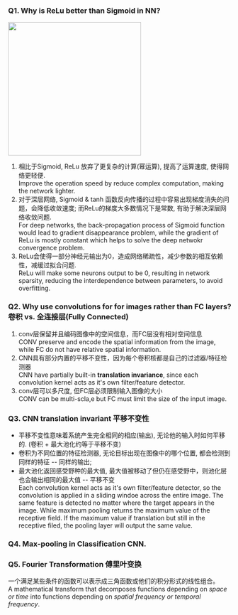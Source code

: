 ### Q1. Why is ReLu better than Sigmoid in NN?
<img src='https://user-images.githubusercontent.com/56160038/178143495-dcb20d1c-2929-44bd-838d-59047f5930c7.png' width='300' align=centre/>

1. 相比于Sigmoid, ReLu 放弃了更复杂的计算(幂运算), 提高了运算速度, 使得网络更轻便.    
Improve the operation speed by reduce complex computation, making the network lighter. 
2. 对于深层网络, Sigmoid & tanh 函数反向传播的过程中容易出现梯度消失的问题，会降低收敛速度; 而ReLu的梯度大多数情况下是常数, 有助于解决深层网络收敛问题.     
For deep networks, the back-propagation process of Sigmoid function would lead to gradient disappearance problem, 
while the gradient of ReLu is mostly constant which helps to solve the deep netwokr convergence problem. 
3. ReLu会使得一部分神经元输出为0，造成网络稀疏性，减少参数的相互依赖性，减缓过拟合问题.    
ReLu will make some neurons output to be 0, resulting in network sparsity, reducing the interdependence between parameters, to avoid overfitting.

### Q2. Why use convolutions for for images rather than FC layers? 卷积 vs. 全连接层(Fully Connected)
1. conv层保留并且编码图像中的空间信息，而FC层没有相对空间信息    
CONV preserve and encode the spatial information from the image, while FC do not have relative spatial information. 
2. CNN具有部分内置的平移不变性，因为每个卷积核都是自己的过滤器/特征检测器    
CNN have partially built-in **translation invariance**, since each convolution kernel acts as it's own filter/feature detector. 
3. conv层可以多尺度, 但FC层必须限制输入图像的大小    
CONV can be multi-scla,e but FC must limit the size of the input image. 

### Q3. CNN translation invariant 平移不变性
* 平移不变性意味着系统产生完全相同的相应(输出), 无论他的输入时如何平移的. (卷积 + 最大池化约等于平移不变)    
* 卷积为不同位置的特征检测器, 无论目标出现在图像中的哪个位置, 都会检测到同样的特征 -- 同样的输出; 
* 最大池化返回感受野种的最大值, 最大值被移动了但仍在感受野中，则池化层也会输出相同的最大值 -- 平移不变     
Each convolution kernel acts as it's own filter/feature detector, so the convolution is applied in a sliding windoe across the entire image. 
The same feature is detected no matter where the target appears in the image.
While maximum pooling returns the maximum value of the receptive field. If the maximum value if translation but still in the receptive filed, the pooling layer will output the same value. 

### Q4. Max-pooling in Classification CNN. 


### Q5. Fourier Transformation 傅里叶变换
一个满足某些条件的函数可以表示成三角函数或他们的积分形式的线性组合。   
A mathematical transform that decomposes functions depending on *space or time* into functions depending on *spatial frequency or temporal frequency*.

